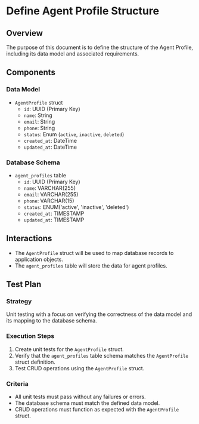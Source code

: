 # Define Agent Profile Structure

## Overview
The purpose of this document is to define the structure of the Agent Profile, including its data model and associated requirements.

## Components
### Data Model
- `AgentProfile` struct
  - `id`: UUID (Primary Key)
  - `name`: String
  - `email`: String
  - `phone`: String
  - `status`: Enum (`active`, `inactive`, `deleted`)
  - `created_at`: DateTime
  - `updated_at`: DateTime

### Database Schema
- `agent_profiles` table
  - `id`: UUID (Primary Key)
  - `name`: VARCHAR(255)
  - `email`: VARCHAR(255)
  - `phone`: VARCHAR(15)
  - `status`: ENUM('active', 'inactive', 'deleted')
  - `created_at`: TIMESTAMP
  - `updated_at`: TIMESTAMP

## Interactions
- The `AgentProfile` struct will be used to map database records to application objects.
- The `agent_profiles` table will store the data for agent profiles.

## Test Plan
### Strategy
Unit testing with a focus on verifying the correctness of the data model and its mapping to the database schema.

### Execution Steps
1. Create unit tests for the `AgentProfile` struct.
2. Verify that the `agent_profiles` table schema matches the `AgentProfile` struct definition.
3. Test CRUD operations using the `AgentProfile` struct.

### Criteria
- All unit tests must pass without any failures or errors.
- The database schema must match the defined data model.
- CRUD operations must function as expected with the `AgentProfile` struct.